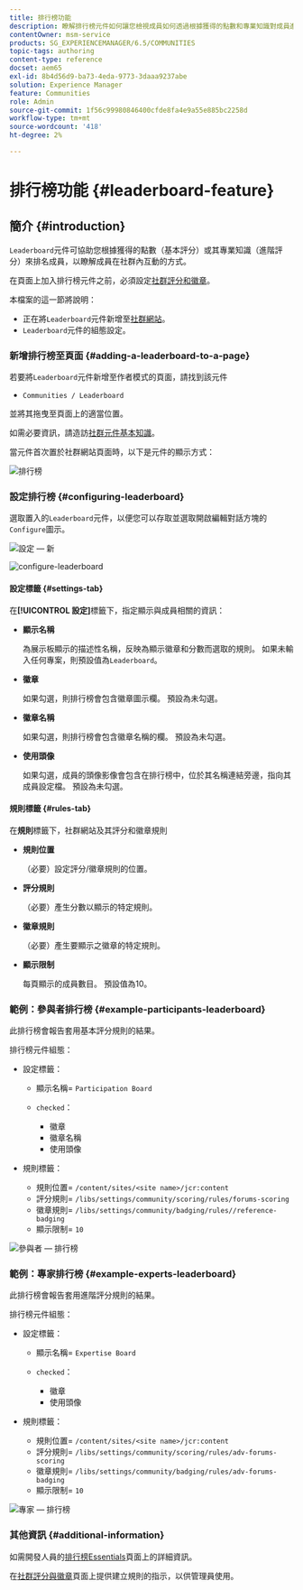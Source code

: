 ```yaml
---
title: 排行榜功能
description: 瞭解排行榜元件如何讓您檢視成員如何透過根據獲得的點數和專業知識對成員進行排名在社群內互動。
contentOwner: msm-service
products: SG_EXPERIENCEMANAGER/6.5/COMMUNITIES
topic-tags: authoring
content-type: reference
docset: aem65
exl-id: 8b4d56d9-ba73-4eda-9773-3daaa9237abe
solution: Experience Manager
feature: Communities
role: Admin
source-git-commit: 1f56c99980846400cfde8fa4e9a55e885bc2258d
workflow-type: tm+mt
source-wordcount: '418'
ht-degree: 2%

---
```


# 排行榜功能 {#leaderboard-feature}

## 簡介 {#introduction}

`Leaderboard`元件可協助您根據獲得的點數（基本評分）或其專業知識（進階評分）來排名成員，以瞭解成員在社群內互動的方式。

在頁面上加入排行榜元件之前，必須設定[社群評分和徽章](/help/communities/implementing-scoring.md)。

本檔案的這一節將說明：

* 正在將`Leaderboard`元件新增至[社群網站](/help/communities/overview.md#community-sites)。
* `Leaderboard`元件的組態設定。

### 新增排行榜至頁面 {#adding-a-leaderboard-to-a-page}

若要將`Leaderboard`元件新增至作者模式的頁面，請找到該元件

* `Communities / Leaderboard`

並將其拖曳至頁面上的適當位置。

如需必要資訊，請造訪[社群元件基本知識](/help/communities/basics.md)。

當元件首次置於社群網站頁面時，以下是元件的顯示方式：

![排行榜](assets/leaderboard.png)

### 設定排行榜 {#configuring-leaderboard}

選取置入的`Leaderboard`元件，以便您可以存取並選取開啟編輯對話方塊的`Configure`圖示。

![設定 — 新](assets/configure-new.png)

![configure-leaderboard](assets/configure-leaderboard.png)

#### 設定標籤 {#settings-tab}

在&#x200B;**[!UICONTROL 設定]**&#x200B;標籤下，指定顯示與成員相關的資訊：

* **顯示名稱**

  為展示板顯示的描述性名稱，反映為顯示徽章和分數而選取的規則。
如果未輸入任何專案，則預設值為`Leaderboard`。

* **徽章**

  如果勾選，則排行榜會包含徽章圖示欄。
預設為未勾選。

* **徽章名稱**

  如果勾選，則排行榜會包含徽章名稱的欄。
預設為未勾選。

* **使用頭像**

  如果勾選，成員的頭像影像會包含在排行榜中，位於其名稱連結旁邊，指向其成員設定檔。
預設為未勾選。

#### 規則標籤 {#rules-tab}

在&#x200B;**規則**&#x200B;標籤下，社群網站及其評分和徽章規則

* **規則位置**

  （必要）設定評分/徽章規則的位置。

* **評分規則**

  （必要）產生分數以顯示的特定規則。

* **徽章規則**

  （必要）產生要顯示之徽章的特定規則。

* **顯示限制**

  每頁顯示的成員數目。 預設值為10。

### 範例：參與者排行榜 {#example-participants-leaderboard}

此排行榜會報告套用基本評分規則的結果。

排行榜元件組態：

* 設定標籤：

   * 顯示名稱= `Participation Board`
   * `checked`：

      * 徽章
      * 徽章名稱
      * 使用頭像

* 規則標籤：

   * 規則位置= `/content/sites/<site name>/jcr:content`
   * 評分規則= `/libs/settings/community/scoring/rules/forums-scoring`
   * 徽章規則= `/libs/settings/community/badging/rules//reference-badging`
   * 顯示限制= `10`

![參與者 — 排行榜](assets/participants-leaderboard.png)

### 範例：專家排行榜 {#example-experts-leaderboard}

此排行榜會報告套用進階評分規則的結果。

排行榜元件組態：

* 設定標籤：

   * 顯示名稱= `Expertise Board`
   * `checked`：

      * 徽章
      * 使用頭像

* 規則標籤：

   * 規則位置= `/content/sites/<site name>/jcr:content`
   * 評分規則= `/libs/settings/community/scoring/rules/adv-forums-scoring`
   * 徽章規則= `/libs/settings/community/badging/rules/adv-forums-badging`
   * 顯示限制= `10`

![專家 — 排行榜](assets/experts-leaderboard.png)

### 其他資訊 {#additional-information}

如需開發人員的[排行榜Essentials](/help/communities/leaderboard.md)頁面上的詳細資訊。

在[社群評分與徽章](/help/communities/implementing-scoring.md)頁面上提供建立規則的指示，以供管理員使用。
